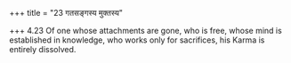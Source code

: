 +++
title = "23 गतसङ्गस्य मुक्तस्य"

+++
4.23 Of one whose attachments are gone, who is free, whose mind is
established in knowledge, who works only for sacrifices, his Karma is
entirely dissolved.
